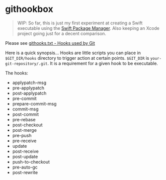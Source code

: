 # githookbox

> WIP: So far, this is just my first experiment at creating
> a Swift executable using the [Swift Package Manager](https://github.com/apple/swift-package-manager).
> Also keeping an Xcode project going just for a decent comparison.

Please see [githooks.txt - Hooks used by Git](https://github.com/git/git/blob/master/Documentation/githooks.txt)

Here is a quick synopsis...
Hooks are little scripts you can place in `$GIT_DIR/hooks` directory to trigger action at certain points.
`$GIT_DIR` is `your-git-repository/.git`. It is a requirement for a given hook to be executable.

The hooks:
- applypatch-msg
- pre-applypatch
- post-applypatch
- pre-commit
- prepare-commit-msg
- commit-msg
- post-commit
- pre-rebase
- post-checkout
- post-merge
- pre-push
- pre-receive
- update
- post-receive
- post-update
- push-to-checkout
- pre-auto-gc
- post-rewrite
